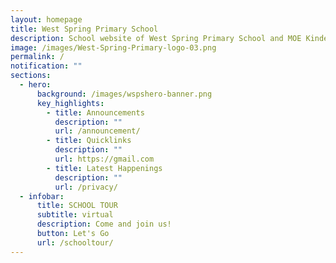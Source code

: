 ```yaml
---
layout: homepage
title: West Spring Primary School
description: School website of West Spring Primary School and MOE Kindergarten @ West Spring
image: /images/West-Spring-Primary-logo-03.png
permalink: /
notification: ""
sections:
  - hero:
      background: /images/wspshero-banner.png
      key_highlights:
        - title: Announcements
          description: ""
          url: /announcement/
        - title: Quicklinks
          description: ""
          url: https://gmail.com
        - title: Latest Happenings
          description: ""
          url: /privacy/
  - infobar:
      title: SCHOOL TOUR
      subtitle: virtual
      description: Come and join us!
      button: Let's Go
      url: /schooltour/
---
```

